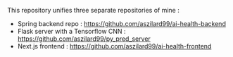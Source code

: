 This  repository unifies three separate repositories of mine :  

- Spring backend repo : https://github.com/aszilard99/ai-health-backend
- Flask server with a Tensorflow CNN : https://github.com/aszilard99/py_pred_server
- Next.js frontend : https://github.com/aszilard99/ai-health-frontend
